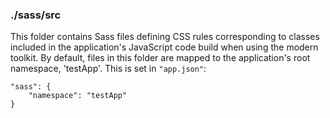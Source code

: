 ### ./sass/src

This folder contains Sass files defining CSS rules corresponding to classes
included in the application's JavaScript code build when using the modern toolkit.
By default, files in this folder are mapped to the application's root namespace, 'testApp'.
This is set in `"app.json"`:

    "sass": {
        "namespace": "testApp"
    }